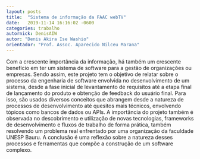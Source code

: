 ```yaml
---
layout: posts
title:  "Sistema de informação da FAAC webTV"
date:   2019-11-14 16:16:02 -0600
categories: trabalho
autornick: DenisAIW
autor: "Denis Akira Ise Washio"
orientador: "Prof. Assoc. Aparecido Nilceu Marana"
---
```

Com a crescente importância da informação, há também um crescente benefício em ter um sistema de software para a gestão de organizações ou empresas. Sendo assim, este projeto tem o objetivo de relatar sobre o processo da engenharia de software envolvida no desenvolvimento de um sistema, desde a fase inicial de levantamento de requisitos até a etapa final de lançamento do produto e obtenção de feedback do usuário final. Para isso, são usados diversos conceitos que abrangem desde a natureza de processos de desenvolvimento até quesitos mais técnicos, envolvendo tópicos como bancos de dados ou APIs. A importância do projeto também é observada no descobrimento e utilização de novas tecnologias, frameworks de desenvolvimento e fluxos de trabalho de forma prática, também resolvendo um problema real enfrentado por uma organização da faculdade UNESP Bauru. A conclusão é uma reflexão sobre a natureza desses processos e ferramentas que compõe a construção de um software complexo.

